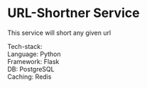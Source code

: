 # URL-Shortner Service
This service will short any given url

Tech-stack: <br />
Language: Python <br />
Framework: Flask <br />
DB: PostgreSQL <br />
Caching: Redis <br />